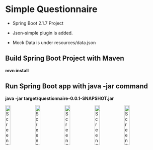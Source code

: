 # Simple Questionnaire

- Spring Boot 2.1.7 Project

- Json-simple plugin is added.

- Mock Data is under resources/data.json

## Build Spring Boot Project with Maven 
**mvn install**

## Run Spring Boot app with java -jar command
**java -jar target/questionnaire-0.0.1-SNAPSHOT.jar**


<img width="18%" alt="Screen Shot 1" src="https://user-images.githubusercontent.com/15944706/63223925-693f8780-c1c5-11e9-9ed8-d15aa1724694.png"></img>
<img width="18%" alt="Screen Shot 2" src="https://user-images.githubusercontent.com/15944706/63223924-693f8780-c1c5-11e9-8373-e09d69c4d77c.png"></img>
<img width="18%" alt="Screen Shot 3" src="https://user-images.githubusercontent.com/15944706/63223923-693f8780-c1c5-11e9-88f2-98f27f34c586.png"></img>
<img width="18%" alt="Screen Shot 4" src="https://user-images.githubusercontent.com/15944706/63223922-693f8780-c1c5-11e9-858b-900c5f148cc5.png"></img>
<img width="18%" alt="Screen Shot 5" src="https://user-images.githubusercontent.com/15944706/63223921-693f8780-c1c5-11e9-8500-221c6b346334.png"></img>
